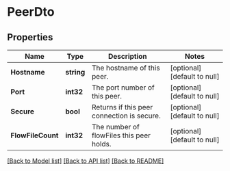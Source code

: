 # PeerDto

## Properties
Name | Type | Description | Notes
------------ | ------------- | ------------- | -------------
**Hostname** | **string** | The hostname of this peer. | [optional] [default to null]
**Port** | **int32** | The port number of this peer. | [optional] [default to null]
**Secure** | **bool** | Returns if this peer connection is secure. | [optional] [default to null]
**FlowFileCount** | **int32** | The number of flowFiles this peer holds. | [optional] [default to null]

[[Back to Model list]](../pkg/nifi/README.md#documentation-for-models) [[Back to API list]](../pkg/nifi/README.md#documentation-for-api-endpoints) [[Back to README]](../pkg/nifi/README.md)


